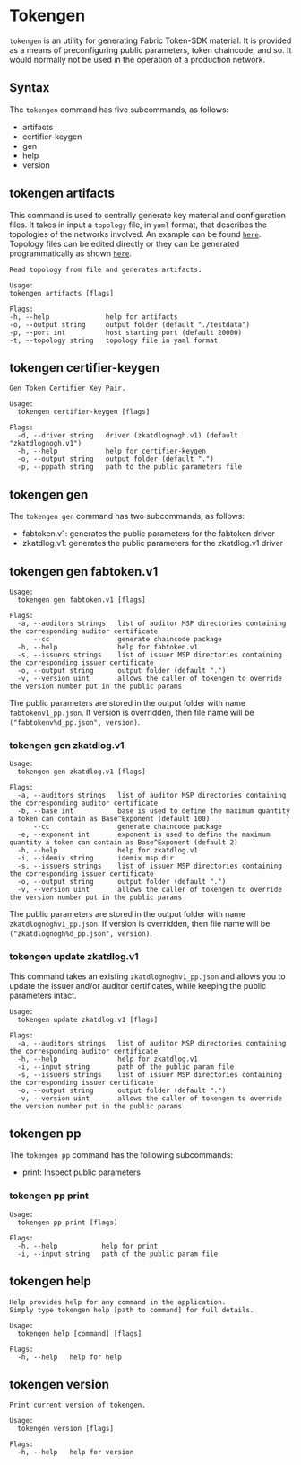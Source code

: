 # Tokengen

`tokengen` is an utility for generating Fabric Token-SDK material. 
It is provided as a means of preconfiguring public parameters, token chaincode, and so. 
It would normally not be used in the operation of a production network.

## Syntax

The `tokengen` command has five subcommands, as follows:

- artifacts
- certifier-keygen
- gen
- help
- version

## tokengen artifacts

This command is used to centrally generate key material and configuration files.
It takes in input a `topology` file, in `yaml` format, that describes the topologies of the networks involved.
An example can be found [`here`](./samples/topology/fungible.yaml). 
Topology files can be edited directly or they can be generated programmatically as shown [`here`](./samples/topology/fungible.go). 

```
Read topology from file and generates artifacts.

Usage:
tokengen artifacts [flags]

Flags:
-h, --help              help for artifacts
-o, --output string     output folder (default "./testdata")
-p, --port int          host starting port (default 20000)
-t, --topology string   topology file in yaml format
```

## tokengen certifier-keygen

```
Gen Token Certifier Key Pair.

Usage:
  tokengen certifier-keygen [flags]

Flags:
  -d, --driver string   driver (zkatdlognogh.v1) (default "zkatdlognogh.v1")
  -h, --help            help for certifier-keygen
  -o, --output string   output folder (default ".")
  -p, --pppath string   path to the public parameters file
```

## tokengen gen

The `tokengen gen` command has two subcommands, as follows:

- fabtoken.v1: generates the public parameters for the fabtoken driver
- zkatdlog.v1: generates the public parameters for the zkatdlog.v1 driver

## tokengen gen fabtoken.v1

```
Usage:
  tokengen gen fabtoken.v1 [flags]

Flags:
  -a, --auditors strings   list of auditor MSP directories containing the corresponding auditor certificate
      --cc                 generate chaincode package
  -h, --help               help for fabtoken.v1
  -s, --issuers strings    list of issuer MSP directories containing the corresponding issuer certificate
  -o, --output string      output folder (default ".")
  -v, --version uint       allows the caller of tokengen to override the version number put in the public params
```

The public parameters are stored in the output folder with name `fabtokenv1_pp.json`.
If version is overridden, then file name will be `("fabtokenv%d_pp.json", version)`.

### tokengen gen zkatdlog.v1

```
Usage:
  tokengen gen zkatdlog.v1 [flags]

Flags:
  -a, --auditors strings   list of auditor MSP directories containing the corresponding auditor certificate
  -b, --base int           base is used to define the maximum quantity a token can contain as Base^Exponent (default 100)
      --cc                 generate chaincode package
  -e, --exponent int       exponent is used to define the maximum quantity a token can contain as Base^Exponent (default 2)
  -h, --help               help for zkatdlog.v1
  -i, --idemix string      idemix msp dir
  -s, --issuers strings    list of issuer MSP directories containing the corresponding issuer certificate
  -o, --output string      output folder (default ".")
  -v, --version uint       allows the caller of tokengen to override the version number put in the public params
``` 

The public parameters are stored in the output folder with name `zkatdlognoghv1_pp.json`.
If version is overridden, then file name will be `("zkatdlognogh%d_pp.json", version)`.

### tokengen update zkatdlog.v1

This command takes an existing `zkatdlognoghv1_pp.json` and allows you to update the issuer and/or auditor certificates, while keeping the public parameters intact.

```
Usage:
  tokengen update zkatdlog.v1 [flags]

Flags:
  -a, --auditors strings   list of auditor MSP directories containing the corresponding auditor certificate
  -h, --help               help for zkatdlog.v1
  -i, --input string       path of the public param file
  -s, --issuers strings    list of issuer MSP directories containing the corresponding issuer certificate
  -o, --output string      output folder (default ".")
  -v, --version uint       allows the caller of tokengen to override the version number put in the public params
```

## tokengen pp

The `tokengen pp` command has the following subcommands:

- print: Inspect public parameters

### tokengen pp print

```
Usage:
  tokengen pp print [flags]

Flags:
  -h, --help           help for print
  -i, --input string   path of the public param file
```

## tokengen help

```
Help provides help for any command in the application.
Simply type tokengen help [path to command] for full details.

Usage:
  tokengen help [command] [flags]

Flags:
  -h, --help   help for help
```

## tokengen version

```
Print current version of tokengen.

Usage:
  tokengen version [flags]

Flags:
  -h, --help   help for version
```